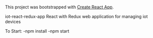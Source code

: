 This project was bootstrapped with [Create React App](https://github.com/facebook/create-react-app).

iot-react-redux-app
React with Redux web application for managing iot devices

To Start:
-npm install
-npm start
